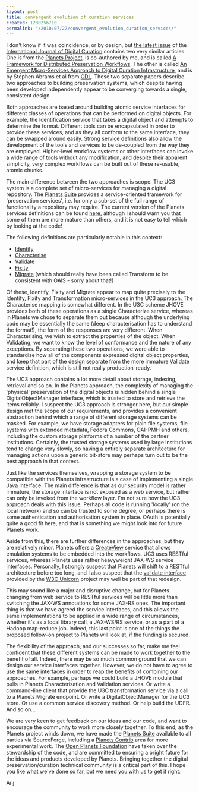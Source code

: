 ```yaml
---
layout: post
title: convergent evolution of curation services
created: 1280256710
permalink: "/2010/07/27/convergent_evolution_curation_services/"
---
```

I don't know if it was coincidence, or by design, but [the latest issue](http://www.ijdc.net/index.php/ijdc/issue/view/11) of the [International Journal of Digital Curation](http://www.ijdc.net/index.php/ijdc) contains two very similar articles. One is from the [Planets Project](http://www.planets-project.eu), is co-authored by me, and is called [A Framework for Distributed Preservation Workflows](http://www.ijdc.net/index.php/ijdc/article/view/157). The other is called [An Emergent Micro-Services Approach to Digital Curation Infrastructure](http://www.ijdc.net/index.php/ijdc/article/view/154), and is by Stephen Abrams et al from [CDL](http://www.cdlib.org/services/uc3/curation/). These two separate papers describe two approaches to building preservation systems, which despite having been developed independently appear to be converging towards a single, consistent design.
<!--break-->
Both approaches are based around building atomic service interfaces for different classes of operations that can be performed on digital objects. For example, the Identification service that takes a digital object and attempts to determine the format. Different tools can be encapsulated in order to provide these services, and as they all conform to the same interface, they can be swapped around easily. Strong service definitions also allow the development of the tools and services to be de-coupled from the way they are employed. Higher-level workflow systems or other interfaces can invoke a wide range of tools without any modification, and despite their apparent simplicity, very complex workflows can be built out of these re-usable, atomic chunks.

The main difference between the two approaches is scope. The UC3 system is a complete set of micro-services for managing a digital repository. The [Planets Suite](http://sourceforge.net/projects/planets-suite/) provides a service-oriented framework for 'preservation services', i.e. for only a sub-set of the full range of functionality a repository may require. The current version of the Planets services definitions can be found [here](http://planets-suite.sourceforge.net/javadoc/), although I should warn you that some of them are more mature than others, and it is not easy to tell which by looking at the code! 

The following definitions are particularly notable in this context:

* [Identify](http://planets-suite.sourceforge.net/javadoc/eu/planets_project/services/identify/Identify.html)
* [Characterise](http://planets-suite.sourceforge.net/javadoc/eu/planets_project/services/characterise/Characterise.html)
* [Validate](http://planets-suite.sourceforge.net/javadoc/eu/planets_project/services/validate/Validate.html)
* [Fixity](http://planets-suite.sourceforge.net/javadoc/eu/planets_project/services/fixity/Fixity.html)
* [Migrate](http://planets-suite.sourceforge.net/javadoc/eu/planets_project/services/migrate/Migrate.html) (which should really have been called Transform to be consistent with OAIS - sorry about that!)

Of these, Identify, Fixity and Migrate appear to map quite precisely to the Identify, Fixity and Transformation micro-services in the UC3 approach. The Characterise mapping is somewhat different. In the U3C scheme JHOVE provides both of these operations as a single Characterize service, whereas in Planets we chose to separate them out because although the underlying code may be essentially the same (deep characterisation has to understand the format!), the form of the responses are very different. When Characterising, we wish to extract the properties of the object. When Validating, we want to know the level of conformance and the nature of any exceptions. By separating these two operations, we were able to standardise how all of the components expressed digital object properties, and keep that part of the design separate from the more immature Validate service definition, which is still not really production-ready.

The UC3 approach contains a lot more detail about storage, indexing, retrieval and so on. In the Planets approach, the complexity of managing the 'physical' preservation of the digital objects is hidden behind a single DigitalObjectManager interface, which is trusted to store and retrieve the items reliably. I suspect the UC3 approach is stronger here, but our simple design met the scope of our requirements, and provides a convenient abstraction behind which a range of different storage systems can be masked. For example, we have storage adapters for plain file systems, file systems with extended metadata, Fedora Commons, OAI-PMH and others, including the custom storage platforms of a number of the partner institutions. Certainly, the trusted storage systems used by large institutions tend to change very slowly, so having a entirely separate architecture for managing actions upon a generic bit-store may perhaps turn out to be the best approach in that context.

Just like the services themselves, wrapping a storage system to be compatible with the Planets infrastructure is a case of implementing a single Java interface. The main difference is that as our security model is rather immature, the storage interface is not exposed as a web service, but rather can only be invoked from the workflow layer. I'm not sure how the UC3 approach deals with this issue. Perhaps all code is running 'locally' (on the local network) and so can be trusted to some degree, or perhaps there is some authentication and authorisation system in place. OAuth is potentially quite a good fit here, and that is something we might look into for future Planets work.

Aside from this, there are further differences in the approaches, but they are relatively minor. Planets offers a [CreateView](http://planets-suite.sourceforge.net/javadoc/eu/planets_project/services/view/CreateView.html) service that allows emulation systems to be embedded into the workflows. UC3 uses RESTful services, whereas Planets uses rather heavyweight JAX-WS service interfaces. Personally, I strongly suspect that Planets will shift to a RESTful architecture before too long, and I also suspect that the [validate interface](http://code.w3.org/unicorn/wiki/Documentation/Observer) provided by the [W3C Unicorn](http://code.w3.org/unicorn/) project may well be part of that redesign.

This may sound like a major and disruptive change, but for Planets changing from web service to RESTful services will be little more than switching the JAX-WS annotations for some JAX-RS ones. The important thing is that we have agreed the service interfaces, and this allows the same implementations to be applied in a wide range of circumstances, whether it's as a local library call, a JAX-WS/RS service, or as a part of a Hadoop map-reduce job. Indeed, this last point is one of the things the proposed follow-on project to Planets will look at, if the funding is secured.

The flexibility of the approach, and our successes so far, make me feel confident that these different systems can be made to work together to the benefit of all. Indeed, there may be so much common ground that we can design our service interfaces together. However, we do not have to agree to use the same interfaces in order to reap the benefits of combining our approaches. For example, perhaps we could build a JHOVE module that pulls in Planets Characterisation and Validation services. Or write a command-line client that provide the U3C transformation service via a call to a Planets Migrate endpoint. Or write a DigitalObjectManager for the UC3 store. Or use a common service discovery method. Or help build the UDFR. And so on...

We are very keen to get feedback on our ideas and our code, and want to encourage the community to work more closely together.  To this end, as the Planets project winds down, we have made the [Planets Suite](http://planets-suite.sourceforge.net/) available to all parties via SourceForge, including a [Planets Contrib](http://planets-suite.sourceforge.net/contrib/) area for more experimental work. The [Open Planets Foundation](http://www.openplanetsfoundation.org/) have taken over the stewardship of the code, and are committed to ensuring a bright future for the ideas and products developed by Planets. Bringing together the digital preservation/curation technical community is a critical part of this. I hope you like what we've done so far, but we need you with us to get it right.

Anj
